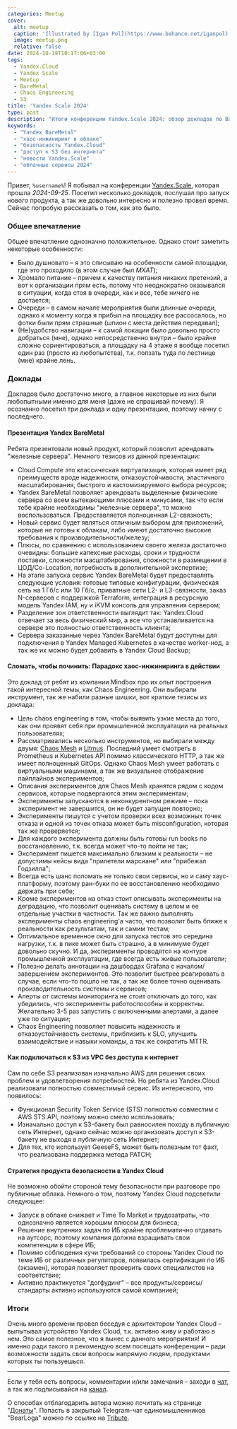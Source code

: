 ```yaml
---
categories: Meetup
cover:
  alt: meetup
  caption: 'Illustrated by [Igan Pol](https://www.behance.net/iganpol)'
  image: meetup.png
  relative: false
date: 2024-10-19T10:17:06+03:00
tags:
  - Yandex.Cloud
  - Yandex Scale
  - Meetup
  - BareMetal
  - Chaos Engineering
  - S3
title: 'Yandex Scale 2024'
type: post
description: "Итоги конференции Yandex.Scale 2024: обзор докладов по BareMetal, Chaos Engineering, безопасности и интеграции S3 в Yandex.Cloud."
keywords:
  - "Yandex BareMetal"
  - "хаос-инжиниринг в облаке"
  - "безопасность Yandex.Cloud"
  - "доступ к S3 без интернета"
  - "новости Yandex.Scale"
  - "облачные сервисы 2024"
---
```


Привет, `%username%`! Я побывал на конференции [Yandex.Scale](https://scale.yandex.cloud/), которая прошла *2024-09-25*. Посетил несколько докладов, послушал про запуск нового продукта, а так же довольно интересно и полезно провел время. Сейчас попробую рассказать о том, как это было.

### Общее впечатление

Общее впечатление однозначно положительное. Однако стоит заметить некоторые особенности:

- Было душновато – я это списываю на особенности самой площадки, где это проходило (в этом случае был *МХАТ*);
- Хромало питание – причем к качеству питания никаких претензий, а вот к организации прям есть, потому что неоднократно оказывался в ситуации, когда стоя в очереди, как и все, тебе ничего не достается;
- Очереди – в самом начале мероприятия были длинные очереди, однако к моменту когда я прибыл на площадку все рассосалось, но фотки были прям страшные (шпион с места действия передавал);
- (Не)удобство навигации – к самой локации было довольно просто добраться (мне), однако непосредственно внутри – было крайне сложно сориентироваться, а площадку на 4 этаже я вообще посетил один раз (просто из любопытства), т.к. ползать туда по лестнице (мне) крайне лень.

### Доклады

Докладов было достаточно много, а главное некоторые из них были любопытными именно для меня (даже не спрашивай почему). Я осознанно посетил три доклада и одну презентацию, поэтому начну с последнего.

#### Презентация Yandex BareMetal

Ребята презентовали новый продукт, который позволит арендовать "железные сервера". Немного тезисов из данной презентации:

- Cloud Compute это классическая виртуализация, которая имеет ряд преимуществ вроде надежности, отказоустойчивости, эластичного масштабирования, быстрого и кастомизируемого выбора ресурсов;
- Yandex BareMetal позволяет арендовать выделенные физические сервера со всем вытекающими плюсами и минусами, так что если тебе крайне необходимы "железные сервера", то можно воспользоваться. Предоставляется полноценная L2-связность;
- Новый сервис будет являться отличным выбором для приложений, которые не готовы к облакам, либо имеют достаточно высокие требования к производительности/железу;
- Плюсы, по сравнению с использованием своего железа достаточно очевидны: большие капексные расходы, сроки и трудности поставки, сложности масштабирования, сложности в размещении в ЦОД/Co-Location, потребность в дополнительной экспертизе;
- На этапе запуска сервис Yandex BareMetal будет предоставлять следующие условия: готовые типовые конфигурации, физическая сеть на 1 Гб/с или 10 Гб/с, приватные сети L2- и L3-связности, заказ N-серверов с поддержкой Terraform, интеграция в ресурсную модель Yandex IAM, ну и iKVM консоль для управления сервером;
- Разделение зон ответственности выглядит так: Yandex.Cloud отвечает за весь физический мир, а все что устанавливается на сервере это полностью ответственность клиента;
- Сервера заказанные через Yandex BareMetal будут доступны для подключения в Yandex Managed Kubernetes в качестве worker-нод, а так же их можно будет добавить в Yandex Cloud Backup;

#### Сломать, чтобы починить: Парадокс хаос-инжиниринга в действии

Это доклад от ребят из компании Mindbox про их опыт построения такой интересной темы, как Chaos Engineering. Они выбирали инструмент, так же набили разные шишки, вот краткие тезисы из доклада:

- Цель chaos engineering в том, чтобы выявить узкие места до того, как они проявят себя при промышленной эксплуатации на реальных пользователях;
- Рассматривались несколько инструментов, но выбирали между двумя: [Chaos Mesh](https://chaos-mesh.org) и [Litmus](https://litmuschaos.io). Последний умеет смотреть в Prometheus и Kubernetes API помимо классического HTTP, а так же имеет полноценный GitOps. Однако Chaos Mesh умеет работать с виртуальными машинами, а так же визуальное отображение пайплайнов экспериментов;
- Описания экспериментов для Chaos Mesh хранятся рядом с кодом сервисов, которые подвергаются этим экспериментам;
- Эксперименты запускаются в неконкурентном режиме – пока эксперимент не завершится, он не будет запущен повторно;
- Эксперименты пишутся с учетом проверки всех возможных точек отказа и одной из точек отказа может быть misconfiguration, которая так же проверяется;
- Для каждого эксперимента должны быть готовы run books по восстановлению, т.к. всегда может что-то пойти не так;
- Эксперимент пишется максимально близким к реальности – не допустимы кейсы вида "прилетели марсиане" или "прибежал Годзилла";
- Всегда есть шанс поломать не только свои сервисы, но и саму хаус-платформу, поэтому ран-буки по ее восстановлению необходимо держать при себе;
- Кроме экспериментов на отказ стоит описывать эксперименты на деградацию, что позволит оценивать систему в целом и ее отдельные участки в частности. Так же важно выполнять эксперименты chaos engineering'а часто, что позволит быть ближе к реальности как результатам, так и самим тестам;
- Оптимальное временное окно для запуска тестов это середина нагрузки, т.к. в пике может быть страшно, а в минимуме будет довольно скучно. И да, эксперименты проводятся на контуре промышленной эксплуатации, где всегда есть живые пользователи;
- Полезно делать аннотации на дашбордах Grafana с началом/завершением экспериментов. Это позволит быстрее реагировать в случае, если что-то пошло не так, а так же более точно оценивать производительность системы и сервисов;
- Алерты от системы мониторинга не стоит отключать до того, как убедились, что эксперименты работоспособны и корректны. Желательно 3-5 раз запустить с включенными алертами, а далее уже по ситуации;
- Chaos Engineering позволяет повысить надежность и отказоустойчивость системы, приблизить к SLO, улучшить взаимодействие и навыки команды, а так же сократить MTTR.

#### Как подключаться к S3 из VPC без доступа к интернет

Сам по себе S3 реализован изначально AWS для решения своих проблем и удовлетворения потребностей. Но ребята из Yandex.Cloud реализовали полностью совместимый сервис. Из интересного, что появилось:

- Функционал Security Token Service (STS) полностью совместим с AWS STS API, поэтому можно смело использовать;
- Изначально доступ к S3-бакету был равносилен походу в публичную сеть Интернет, однако сейчас можно организовать доступ к S3-бакету не выходя в публичную сеть Интернет;
- Для тех, кто использует GeeseFS, может быть полезным тот факт, что реализована поддержка метода PATCH;

#### Стратегия продукта безопасности в Yandex Cloud

Не возможно обойти стороной тему безопасности при разговоре про публичные облака. Немного о том, поэтому Yandex Cloud подсветили следующее:

- Запуск в облаке снижает и Time To Market и трудозатраты, что однозначно является хорошим плюсом для бизнеса;
- Решение внутренних задач по ИБ крайне проблематично отдавать на аутсорс, поэтому компания должна взращивать свои компетенции в сфере ИБ;
- Помимо соблюдения кучи требований со стороны Yandex Cloud по теме ИБ от различных регуляторов, появилась сертификация по ИБ (экзамен), которая позволяет проверить своих специалистов на соответствие;
- Активно практикуется "догфудинг" – все продукты/сервисы/стандарты активно используются самой компанией;

### Итоги

Очень много времени провел беседуя с архитектором Yandex Cloud – выпытывал устройство Yandex Cloud, т.к. активно живу и работаю в нем. Это самое полезное, что я вынес с данного мероприятия! И именно ради такого я рекомендую всем посещать конференции – ради возможности задать свои вопросы напрямую людям, продуктами которых ты пользуешься.

---

Если у тебя есть вопросы, комментарии и/или замечания – заходи в [чат](https://ttttt.me/jtprogru_chat), а так же подписывайся на [канал](https://ttttt.me/jtprogru_channel).

О способах отблагодарить автора можно почитать на странице "[Донаты](https://jtprog.ru/donations/)". Попасть в закрытый Telegram-чат единомышленников "BearLoga" можно по ссылке на [Tribute](https://web.tribute.tg/s/oRV).
